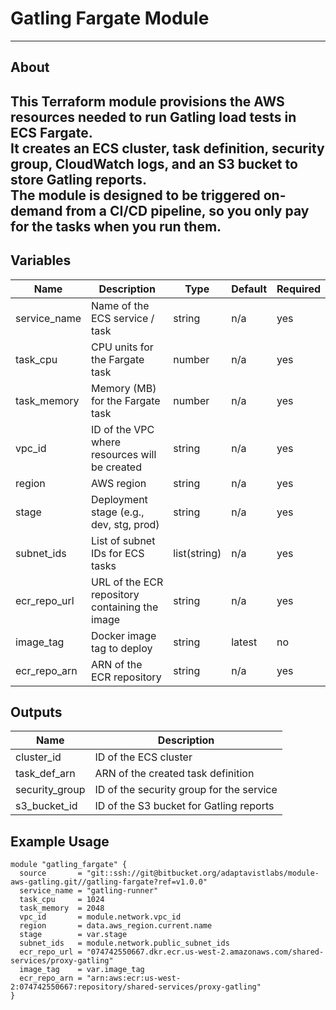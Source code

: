 # Gatling Fargate Module

---
## About
This Terraform module provisions the AWS resources needed to run Gatling load tests in ECS Fargate.  
It creates an ECS cluster, task definition, security group, CloudWatch logs, and an S3 bucket to store Gatling reports.  
The module is designed to be triggered on-demand from a CI/CD pipeline, so you only pay for the tasks when you run them.
---

## Variables

| Name         | Description                                    | Type         | Default | Required |
| ------------ | ---------------------------------------------- | ------------ | ------- | -------- |
| service_name | Name of the ECS service / task                 | string       | n/a     | yes      |
| task_cpu     | CPU units for the Fargate task                 | number       | n/a     | yes      |
| task_memory  | Memory (MB) for the Fargate task               | number       | n/a     | yes      |
| vpc_id       | ID of the VPC where resources will be created  | string       | n/a     | yes      |
| region       | AWS region                                     | string       | n/a     | yes      |
| stage        | Deployment stage (e.g., dev, stg, prod)        | string       | n/a     | yes      |
| subnet_ids   | List of subnet IDs for ECS tasks               | list(string) | n/a     | yes      |
| ecr_repo_url | URL of the ECR repository containing the image | string       | n/a     | yes      |
| image_tag    | Docker image tag to deploy                     | string       | latest  | no       |
| ecr_repo_arn | ARN of the ECR repository                      | string       | n/a     | yes      |

## Outputs

| Name           | Description                              |
| -------------- | ---------------------------------------- |
| cluster_id     | ID of the ECS cluster                    |
| task_def_arn   | ARN of the created task definition       |
| security_group | ID of the security group for the service |
| s3_bucket_id   | ID of the S3 bucket for Gatling reports  |

## Example Usage

```hcl
module "gatling_fargate" {
  source       = "git::ssh://git@bitbucket.org/adaptavistlabs/module-aws-gatling.git//gatling-fargate?ref=v1.0.0"
  service_name = "gatling-runner"
  task_cpu     = 1024
  task_memory  = 2048
  vpc_id       = module.network.vpc_id
  region       = data.aws_region.current.name
  stage        = var.stage
  subnet_ids   = module.network.public_subnet_ids
  ecr_repo_url = "074742550667.dkr.ecr.us-west-2.amazonaws.com/shared-services/proxy-gatling"
  image_tag    = var.image_tag
  ecr_repo_arn = "arn:aws:ecr:us-west-2:074742550667:repository/shared-services/proxy-gatling"
}


